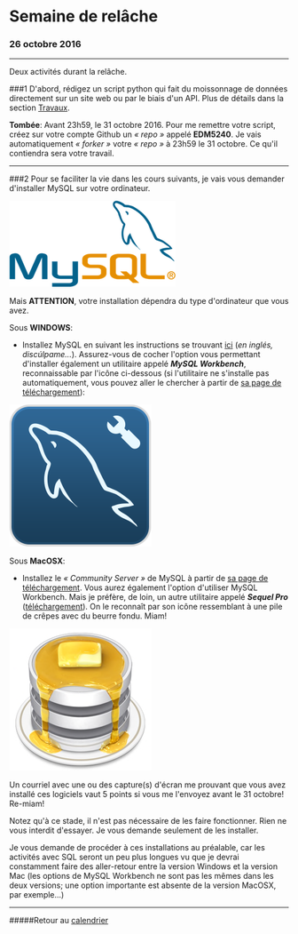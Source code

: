 # Semaine de relâche
### 26 octobre 2016
-----

Deux activités durant la relâche.

###1
D'abord, rédigez un script python qui fait du moissonnage de données directement sur un site web ou par le biais d'un API. Plus de détails dans la section [Travaux](/travaux.md).

**Tombée**: Avant 23h59, le 31 octobre 2016. Pour me remettre votre script, créez sur votre compte Github un *«&nbsp;repo&nbsp;»* appelé **EDM5240**. Je vais automatiquement *«&nbsp;forker&nbsp;»* votre *«&nbsp;repo&nbsp;»* à 23h59 le 31 octobre. Ce qu'il contiendra sera votre travail.

-----

###2
Pour se faciliter la vie dans les cours suivants, je vais vous demander d'installer MySQL sur votre ordinateur.

![](/assets/mysqlLOGO.png)

Mais **ATTENTION**, votre installation dépendra du type d'ordinateur que vous avez.

Sous **WINDOWS**:

- Installez MySQL en suivant les instructions se trouvant [ici](https://dev.mysql.com/doc/refman/5.7/en/windows-installation.html) (*en inglés, discúlpame...*). Assurez-vous de cocher l'option vous permettant d'installer également un utilitaire appelé **_MySQL Workbench_**, reconnaissable par l'icône ci-dessous (si l'utilitaire ne s'installe pas automatiquement, vous pouvez aller le chercher à partir de [sa page de téléchargement](https://dev.mysql.com/downloads/workbench/)):

![](/assets/MySQLwb.png)

Sous **MacOSX**:

- Installez le *«&nbsp;Community Server&nbsp;»* de MySQL à partir de [sa page de téléchargement](https://dev.mysql.com/downloads/mysql/). Vous aurez également l'option d'utiliser MySQL Workbench. Mais je préfère, de loin, un autre utilitaire appelé **_Sequel Pro_** ([téléchargement](http://www.sequelpro.com/)). On le reconnaît par son icône ressemblant à une pile de crêpes avec du beurre fondu. Miam!

![](/assets/SequelPRO.png)

Un courriel avec une ou des capture(s) d'écran me prouvant que vous avez installé ces logiciels vaut 5 points si vous me l'envoyez avant le 31 octobre! Re-miam!

Notez qu'à ce stade, il n'est pas nécessaire de les faire fonctionner. Rien ne vous interdit d'essayer. Je vous demande seulement de les installer.

Je vous demande de procéder à ces installations au préalable, car les activités avec SQL seront un peu plus longues vu que je devrai constamment faire des aller-retour entre la version Windows et la version Mac (les options de MySQL Workbench ne sont pas les mêmes dans les deux versions; une option importante est absente de la version MacOSX, par exemple...)

-----

#####Retour au [calendrier](/calendrier.md)
